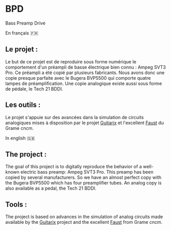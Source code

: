 # BPD
Bass Preamp Drive

En français :fr: 
## Le projet :
Le but de ce projet est de reproduire sous forme numérique le comportement d'un préampli de basse électrique bien connu :
Ampeg SVT3 Pro.
Ce préampli a été copié par plusieurs fabricants. Nous avons donc une copie presque parfaite avec le Bugera BVP5500 qui comporte quatre lampes de préamplification. Une copie analogique existe aussi sous forme de pédale, le Tech 21 BDDI.
## Les outils :
Le projet s'appuie sur des avancées dans la simulation de circuits analogiques mises à disposition par le projet [Guitarix](https://guitarix.org) et l'excellent [Faust](https://faust.grame.fr) du Grame cncm.




In english :gb:
## The project :
The goal of this project is to digitally reproduce the behavior of a well-known electric bass preamp: Ampeg SVT3 Pro.
This preamp has been copied by several manufacturers. So we have an almost perfect copy with the Bugera BVP5500 which has four preamplifier tubes. An analog copy is also available as a pedal, the Tech 21 BDDI.
## Tools :
The project is based on advances in the simulation of analog circuits made available by the [Guitarix](https://guitarix.org) project and the excellent [Faust](https://faust.grame.fr) from Grame cncm.
